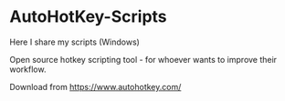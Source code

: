 # AutoHotKey-Scripts

Here I share my scripts (Windows)

Open source hotkey scripting tool - for whoever wants to improve their workflow. 

Download from
https://www.autohotkey.com/
